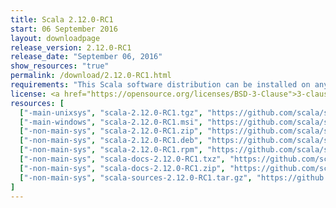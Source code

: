 ```yaml
---
title: Scala 2.12.0-RC1
start: 06 September 2016
layout: downloadpage
release_version: 2.12.0-RC1
release_date: "September 06, 2016"
show_resources: "true"
permalink: /download/2.12.0-RC1.html
requirements: "This Scala software distribution can be installed on any Unix-like or Windows system. It requires the Java runtime version 1.8 or later, which can be downloaded <a href='https://www.java.com/'>here</a>."
license: <a href="https://opensource.org/licenses/BSD-3-Clause">3-clause BSD license</a>
resources: [
  ["-main-unixsys", "scala-2.12.0-RC1.tgz", "https://github.com/scala/scala/releases/download/v2.12.0-RC1/scala-2.12.0-RC1.tgz", "Mac OS X, Unix, Cygwin", "17.65M"],
  ["-main-windows", "scala-2.12.0-RC1.msi", "https://github.com/scala/scala/releases/download/v2.12.0-RC1/scala-2.12.0-RC1.msi", "Windows (msi installer)", "116.21M"],
  ["-non-main-sys", "scala-2.12.0-RC1.zip", "https://github.com/scala/scala/releases/download/v2.12.0-RC1/scala-2.12.0-RC1.zip", "Windows", "17.69M"],
  ["-non-main-sys", "scala-2.12.0-RC1.deb", "https://github.com/scala/scala/releases/download/v2.12.0-RC1/scala-2.12.0-RC1.deb", "Debian", "133.97M"],
  ["-non-main-sys", "scala-2.12.0-RC1.rpm", "https://github.com/scala/scala/releases/download/v2.12.0-RC1/scala-2.12.0-RC1.rpm", "RPM package", "115.82M"],
  ["-non-main-sys", "scala-docs-2.12.0-RC1.txz", "https://github.com/scala/scala/releases/download/v2.12.0-RC1/scala-docs-2.12.0-RC1.txz", "API docs", "50.75M"],
  ["-non-main-sys", "scala-docs-2.12.0-RC1.zip", "https://github.com/scala/scala/releases/download/v2.12.0-RC1/scala-docs-2.12.0-RC1.zip", "API docs", "100.45M"],
  ["-non-main-sys", "scala-sources-2.12.0-RC1.tar.gz", "https://github.com/scala/scala/archive/v2.12.0-RC1.tar.gz", "Sources", ""]
]
---
```

